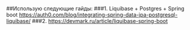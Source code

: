 ##Использую следующие гайды:
###1. Liquibase + Postgres + Spring boot https://auth0.com/blog/integrating-spring-data-jpa-postgresql-liquibase/
###2. https://devmark.ru/article/liquibase-spring-boot